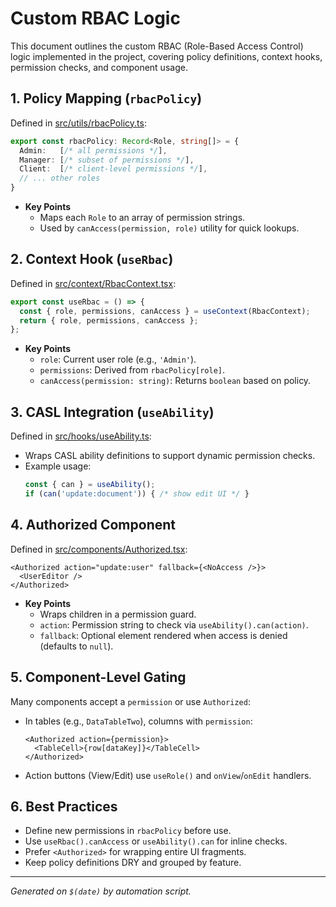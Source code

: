 # Custom RBAC Logic

This document outlines the custom RBAC (Role-Based Access Control) logic implemented in the project, covering policy definitions, context hooks, permission checks, and component usage.

## 1. Policy Mapping (`rbacPolicy`)

Defined in [src/utils/rbacPolicy.ts](src/utils/rbacPolicy.ts):
```typescript
export const rbacPolicy: Record<Role, string[]> = {
  Admin:   [/* all permissions */],
  Manager: [/* subset of permissions */],
  Client:  [/* client-level permissions */],
  // ... other roles
}
```
- **Key Points**
  - Maps each `Role` to an array of permission strings.
  - Used by `canAccess(permission, role)` utility for quick lookups.

## 2. Context Hook (`useRbac`)

Defined in [src/context/RbacContext.tsx](src/context/RbacContext.tsx):
```typescript
export const useRbac = () => {
  const { role, permissions, canAccess } = useContext(RbacContext);
  return { role, permissions, canAccess };
};
```
- **Key Points**
  - `role`: Current user role (e.g., `'Admin'`).
  - `permissions`: Derived from `rbacPolicy[role]`.
  - `canAccess(permission: string)`: Returns `boolean` based on policy.

## 3. CASL Integration (`useAbility`)

Defined in [src/hooks/useAbility.ts](src/hooks/useAbility.ts):
- Wraps CASL ability definitions to support dynamic permission checks.
- Example usage:
  ```typescript
  const { can } = useAbility();
  if (can('update:document')) { /* show edit UI */ }
  ```

## 4. Authorized Component

Defined in [src/components/Authorized.tsx](src/components/Authorized.tsx):
```tsx
<Authorized action="update:user" fallback={<NoAccess />}>
  <UserEditor />
</Authorized>
```
- **Key Points**
  - Wraps children in a permission guard.
  - `action`: Permission string to check via `useAbility().can(action)`.
  - `fallback`: Optional element rendered when access is denied (defaults to `null`).

## 5. Component-Level Gating

Many components accept a `permission` or use `Authorized`:
- In tables (e.g., `DataTableTwo`), columns with `permission`:
  ```tsx
  <Authorized action={permission}>
    <TableCell>{row[dataKey]}</TableCell>
  </Authorized>
  ```
- Action buttons (View/Edit) use `useRole()` and `onView`/`onEdit` handlers.

## 6. Best Practices

- Define new permissions in `rbacPolicy` before use.
- Use `useRbac().canAccess` or `useAbility().can` for inline checks.
- Prefer `<Authorized>` for wrapping entire UI fragments.
- Keep policy definitions DRY and grouped by feature.

---
*Generated on `$(date)` by automation script.* 